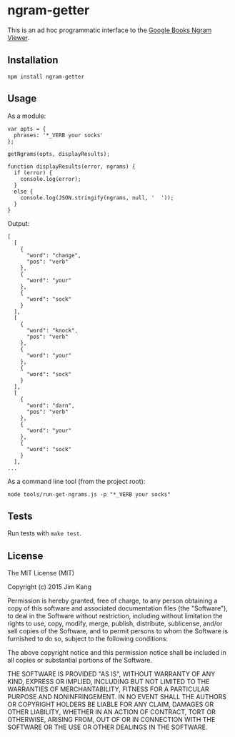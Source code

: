 ngram-getter
============

This is an ad hoc programmatic interface to the [Google Books Ngram Viewer](https://books.google.com/ngrams/).

Installation
------------

    npm install ngram-getter

Usage
-----

As a module:

    var opts = {
      phrases: '*_VERB your socks'
    };

    getNgrams(opts, displayResults);

    function displayResults(error, ngrams) {
      if (error) {
        console.log(error);
      }
      else {
        console.log(JSON.stringify(ngrams, null, '  '));
      }
    }

Output:

    [
      [
        {
          "word": "change",
          "pos": "verb"
        },
        {
          "word": "your"
        },
        {
          "word": "sock"
        }
      ],
      [
        {
          "word": "knock",
          "pos": "verb"
        },
        {
          "word": "your"
        },
        {
          "word": "sock"
        }
      ],
      [
        {
          "word": "darn",
          "pos": "verb"
        },
        {
          "word": "your"
        },
        {
          "word": "sock"
        }
      ],
    ...

As a command line tool (from the project root):

    node tools/run-get-ngrams.js -p "*_VERB your socks"

Tests
-----

Run tests with `make test`.

License
-------

The MIT License (MIT)

Copyright (c) 2015 Jim Kang

Permission is hereby granted, free of charge, to any person obtaining a copy
of this software and associated documentation files (the "Software"), to deal
in the Software without restriction, including without limitation the rights
to use, copy, modify, merge, publish, distribute, sublicense, and/or sell
copies of the Software, and to permit persons to whom the Software is
furnished to do so, subject to the following conditions:

The above copyright notice and this permission notice shall be included in
all copies or substantial portions of the Software.

THE SOFTWARE IS PROVIDED "AS IS", WITHOUT WARRANTY OF ANY KIND, EXPRESS OR
IMPLIED, INCLUDING BUT NOT LIMITED TO THE WARRANTIES OF MERCHANTABILITY,
FITNESS FOR A PARTICULAR PURPOSE AND NONINFRINGEMENT. IN NO EVENT SHALL THE
AUTHORS OR COPYRIGHT HOLDERS BE LIABLE FOR ANY CLAIM, DAMAGES OR OTHER
LIABILITY, WHETHER IN AN ACTION OF CONTRACT, TORT OR OTHERWISE, ARISING FROM,
OUT OF OR IN CONNECTION WITH THE SOFTWARE OR THE USE OR OTHER DEALINGS IN
THE SOFTWARE.
